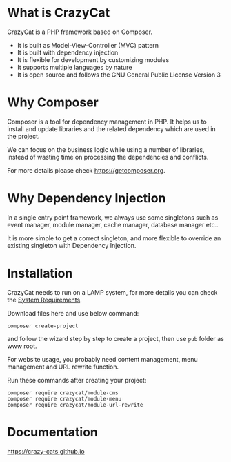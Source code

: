# What is CrazyCat

CrazyCat is a PHP framework based on Composer.

- It is built as Model-View-Controller (MVC) pattern
- It is built with dependency injection
- It is flexible for development by customizing modules
- It supports multiple languages by nature
- It is open source and follows the GNU General Public License Version 3


# Why Composer

Composer is a tool for dependency management in PHP. It helps us to install and update libraries and the related dependency which are used in the project.

We can focus on the business logic while using a number of libraries, instead of wasting time on processing the dependencies and conflicts.

For more details please check <https://getcomposer.org>.


# Why Dependency Injection

In a single entry point framework, we always use some singletons such as event manager, module manager, cache manager, database manager etc..

It is more simple to get a correct singleton, and more flexible to override an existing singleton with Dependency Injection.


# Installation

CrazyCat needs to run on a LAMP system, for more details you can check the [System Requirements](https://crazy-cats.github.io#documentation/setup/system-requirements).

Download files here and use below command:
```
composer create-project
```

and follow the wizard step by step to create a project, then use `pub` folder as www root.

For website usage, you probably need content management, menu management and URL rewrite function.

Run these commands after creating your project:

```
composer require crazycat/module-cms
composer require crazycat/module-menu
composer require crazycat/module-url-rewrite
```


# Documentation

<https://crazy-cats.github.io>
